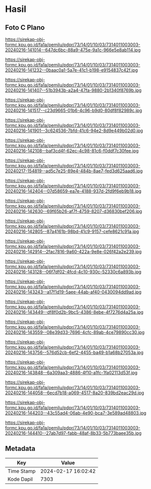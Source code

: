 # Hasil

## Foto C Plano

https://sirekap-obj-formc.kpu.go.id/fa1a/pemilu/pdpr/73/14/01/10/03/7314011003003-20240216-141014--647dc6bc-88a9-475e-9a1c-966e5e8ab114.jpg

https://sirekap-obj-formc.kpu.go.id/fa1a/pemilu/pdpr/73/14/01/10/03/7314011003003-20240216-141232--0baac0a1-5a7e-41c1-b198-e9154837c42f.jpg

https://sirekap-obj-formc.kpu.go.id/fa1a/pemilu/pdpr/73/14/01/10/03/7314011003003-20240216-141407--51b3943b-a2a4-47fa-9880-2b1340f8769b.jpg

https://sirekap-obj-formc.kpu.go.id/fa1a/pemilu/pdpr/73/14/01/10/03/7314011003003-20240216-141517--c23d9665-01b6-4c96-b9d0-80df8f82989c.jpg

https://sirekap-obj-formc.kpu.go.id/fa1a/pemilu/pdpr/73/14/01/10/03/7314011003003-20240216-141901--3c624536-7bfd-41c6-94e2-8d9e449b02d0.jpg

https://sirekap-obj-formc.kpu.go.id/fa1a/pemilu/pdpr/73/14/01/10/03/7314011003003-20240216-142108--baf3cd4f-62ec-4c98-81c6-f0ddf7c30fee.jpg

https://sirekap-obj-formc.kpu.go.id/fa1a/pemilu/pdpr/73/14/01/10/03/7314011003003-20240217-154819--ad5c7e25-89e4-484b-8ae7-fed3d625aad6.jpg

https://sirekap-obj-formc.kpu.go.id/fa1a/pemilu/pdpr/73/14/01/10/03/7314011003003-20240216-142404--07d58659-ea7e-4188-937d-2fd9f6eb9b18.jpg

https://sirekap-obj-formc.kpu.go.id/fa1a/pemilu/pdpr/73/14/01/10/03/7314011003003-20240216-142630--69f65b26-af7f-4759-8207-d36830bef206.jpg

https://sirekap-obj-formc.kpu.go.id/fa1a/pemilu/pdpr/73/14/01/10/03/7314011003003-20240216-142805--87a4161b-98bd-41c9-9157-cefe8621c91a.jpg

https://sirekap-obj-formc.kpu.go.id/fa1a/pemilu/pdpr/73/14/01/10/03/7314011003003-20240216-142914--2fac7816-9a60-422a-9e8e-026f42a2e239.jpg

https://sirekap-obj-formc.kpu.go.id/fa1a/pemilu/pdpr/73/14/01/10/03/7314011003003-20240216-143128--06f7df02-4fcd-4c10-930c-52330c6a893b.jpg

https://sirekap-obj-formc.kpu.go.id/fa1a/pemilu/pdpr/73/14/01/10/03/7314011003003-20240216-143243--a17f1d19-5aee-44ab-af40-0430094dd9ad.jpg

https://sirekap-obj-formc.kpu.go.id/fa1a/pemilu/pdpr/73/14/01/10/03/7314011003003-20240216-143449--df8f0d2b-9bc5-4386-8ebe-4f7276d4a25a.jpg

https://sirekap-obj-formc.kpu.go.id/fa1a/pemilu/pdpr/73/14/01/10/03/7314011003003-20240216-143559--08e39d33-7696-4cfc-89ab-4ce79890cc30.jpg

https://sirekap-obj-formc.kpu.go.id/fa1a/pemilu/pdpr/73/14/01/10/03/7314011003003-20240216-143756--576d52cb-6ef2-4455-ba49-b1a68b27053a.jpg

https://sirekap-obj-formc.kpu.go.id/fa1a/pemilu/pdpr/73/14/01/10/03/7314011003003-20240216-143848--6a309aa3-4886-4f10-a1fc-1fa02113d53f.jpg

https://sirekap-obj-formc.kpu.go.id/fa1a/pemilu/pdpr/73/14/01/10/03/7314011003003-20240216-144058--6ecd7b18-a069-4517-8a20-839bd2eac29d.jpg

https://sirekap-obj-formc.kpu.go.id/fa1a/pemilu/pdpr/73/14/01/10/03/7314011003003-20240216-144203--43c55ad4-06ab-4e90-bca7-3e589ad48803.jpg

https://sirekap-obj-formc.kpu.go.id/fa1a/pemilu/pdpr/73/14/01/10/03/7314011003003-20240216-144410--27ab7d97-fabb-48af-8b33-5b773baee35b.jpg


## Metadata

| Key        | Value               |
| ---------- | ------------------- |
| Time Stamp | 2024-02-17 16:02:42 |
| Kode Dapil | 7303                |



